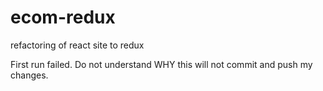 # ecom-redux
refactoring of react site to redux

First run failed.
Do not understand WHY this will not commit and push my changes.